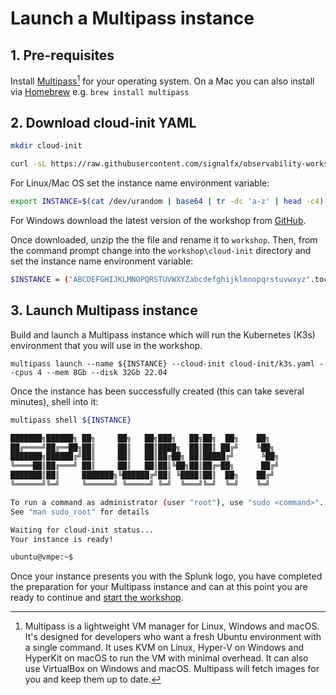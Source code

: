 # Launch a Multipass instance

## 1. Pre-requisites

Install [Multipass](https://multipass.run/)[^1] for your operating system. On a Mac you can also install via [Homebrew](https://brew.sh/) e.g. `brew install multipass`

## 2. Download cloud-init YAML

```bash
mkdir cloud-init
```

```bash
curl -sL https://raw.githubusercontent.com/signalfx/observability-workshop/master/workshop/cloud-init/k3s.yaml -o cloud-init/k3s.yaml
```

For Linux/Mac OS set the instance name environment variable:

```bash
export INSTANCE=$(cat /dev/urandom | base64 | tr -dc 'a-z' | head -c4)
```

For Windows download the latest version of the workshop from [GitHub](https://github.com/signalfx/observability-workshop/archive/refs/heads/master.zip).

Once downloaded, unzip the the file and rename it to `workshop`. Then, from the command prompt change into the `workshop\cloud-init` directory and set the instance name environment variable:

```bash
$INSTANCE = ("ABCDEFGHIJKLMNOPQRSTUVWXYZabcdefghijklmnopqrstuvwxyz".tochararray() | sort {Get-Random})[0..3] -join ''
```

## 3. Launch Multipass instance

Build and launch a Multipass instance which will run the Kubernetes (K3s) environment that you will use in the workshop.

```text
multipass launch --name ${INSTANCE} --cloud-init cloud-init/k3s.yaml --cpus 4 --mem 8Gb --disk 32Gb 22.04
```

Once the instance has been successfully created (this can take several minutes), shell into it:

```bash
multipass shell ${INSTANCE}
```

```bash
███████╗██████╗ ██╗     ██╗   ██╗███╗   ██╗██╗  ██╗    ██╗
██╔════╝██╔══██╗██║     ██║   ██║████╗  ██║██║ ██╔╝    ╚██╗
███████╗██████╔╝██║     ██║   ██║██╔██╗ ██║█████╔╝      ╚██╗
╚════██║██╔═══╝ ██║     ██║   ██║██║╚██╗██║██╔═██╗      ██╔╝
███████║██║     ███████╗╚██████╔╝██║ ╚████║██║  ██╗    ██╔╝
╚══════╝╚═╝     ╚══════╝ ╚═════╝ ╚═╝  ╚═══╝╚═╝  ╚═╝    ╚═╝

To run a command as administrator (user "root"), use "sudo <command>".
See "man sudo_root" for details

Waiting for cloud-init status...
Your instance is ready!

ubuntu@vmpe:~$
```

Once your instance presents you with the Splunk logo, you have completed the preparation for your Multipass instance and can at this point you are ready to continue and [start the workshop](https://signalfx.github.io/observability-workshop/latest/).

[^1]: Multipass is a lightweight VM manager for Linux, Windows and macOS. It's designed for developers who want a fresh Ubuntu environment with a single command. It uses KVM on Linux, Hyper-V on Windows and HyperKit on macOS to run the VM with minimal overhead. It can also use VirtualBox on Windows and macOS. Multipass will fetch images for you and keep them up to date.
